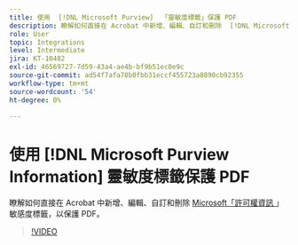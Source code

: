 ```yaml
---
title: 使用  [!DNL Microsoft Purview]  「靈敏度標籤」保護 PDF
description: 瞭解如何直接在 Acrobat 中新增、編輯、自訂和刪除  [!DNL Microsoft Purview]  靈敏度標籤來保護 PDF
role: User
topic: Integrations
level: Intermediate
jira: KT-10482
exl-id: 46569727-7d59-43a4-ae4b-bf9b51ec0e9c
source-git-commit: ad54f7afa78b0fbb31eccf455723a8890cb92355
workflow-type: tm+mt
source-wordcount: '54'
ht-degree: 0%

---
```


# 使用 [!DNL Microsoft Purview Information] 靈敏度標籤保護 PDF

瞭解如何直接在 Acrobat 中新增、編輯、自訂和刪除 [ Microsoft「許可權資訊 ](https://learn.microsoft.com/en-us/microsoft-365/compliance/information-protection?view=o365-worldwide) 」敏感度標籤，以保護 PDF。

>[!VIDEO](https://video.tv.adobe.com/v/3410552?quality=12&learn=on&hidetitle=true)
